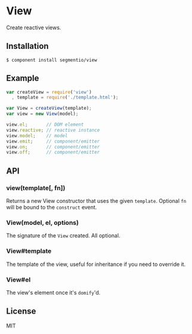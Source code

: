 # View

  Create reactive views.

## Installation

    $ component install segmentio/view

## Example

```js
var createView = require('view')
  , template = require('./template.html');

var View = createView(template);
var view = new View(model);

view.el;       // DOM element
view.reactive; // reactive instance
view.model;    // model
view.emit;     // component/emitter
view.on;       // component/emitter
view.off;      // component/emitter
```

## API

### view(template[, fn])
  Returns a new View constructor that uses the given `template`.
  Optional `fn` will be bound to the `construct` event.

### View(model, el, options)
  The signature of the `View` created. All optional.

### View#template
  The template of the view, useful for inheritance if you need to override it.

### View#el
  The view's element once it's `domify`'d.

## License

  MIT
